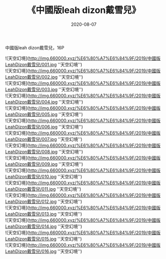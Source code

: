 ﻿---
layout: post
title:  《中國版leah dizon戴雪兒》
date:   2020-08-07
img: http://img.660000.xyz/%E6%80%A7%E6%84%9F/2019/中國版LeahDizon戴雪兒/000.jpg
categories: [美女, 性感, 泳衣]
---

中國版leah dizon戴雪兒，16P

![天空幻境](http://img.660000.xyz/%E6%80%A7%E6%84%9F/2019/中國版LeahDizon戴雪兒/001.jpg ''天空幻境'') <br>
![天空幻境](http://img.660000.xyz/%E6%80%A7%E6%84%9F/2019/中國版LeahDizon戴雪兒/002.jpg ''天空幻境'') <br>
![天空幻境](http://img.660000.xyz/%E6%80%A7%E6%84%9F/2019/中國版LeahDizon戴雪兒/003.jpg ''天空幻境'') <br>
![天空幻境](http://img.660000.xyz/%E6%80%A7%E6%84%9F/2019/中國版LeahDizon戴雪兒/004.jpg ''天空幻境'') <br>
![天空幻境](http://img.660000.xyz/%E6%80%A7%E6%84%9F/2019/中國版LeahDizon戴雪兒/005.jpg ''天空幻境'') <br>
![天空幻境](http://img.660000.xyz/%E6%80%A7%E6%84%9F/2019/中國版LeahDizon戴雪兒/006.jpg ''天空幻境'') <br>
![天空幻境](http://img.660000.xyz/%E6%80%A7%E6%84%9F/2019/中國版LeahDizon戴雪兒/007.jpg ''天空幻境'') <br>
![天空幻境](http://img.660000.xyz/%E6%80%A7%E6%84%9F/2019/中國版LeahDizon戴雪兒/008.jpg ''天空幻境'') <br>
![天空幻境](http://img.660000.xyz/%E6%80%A7%E6%84%9F/2019/中國版LeahDizon戴雪兒/009.jpg ''天空幻境'') <br>
![天空幻境](http://img.660000.xyz/%E6%80%A7%E6%84%9F/2019/中國版LeahDizon戴雪兒/010.jpg ''天空幻境'') <br>
![天空幻境](http://img.660000.xyz/%E6%80%A7%E6%84%9F/2019/中國版LeahDizon戴雪兒/011.jpg ''天空幻境'') <br>
![天空幻境](http://img.660000.xyz/%E6%80%A7%E6%84%9F/2019/中國版LeahDizon戴雪兒/012.jpg ''天空幻境'') <br>
![天空幻境](http://img.660000.xyz/%E6%80%A7%E6%84%9F/2019/中國版LeahDizon戴雪兒/013.jpg ''天空幻境'') <br>
![天空幻境](http://img.660000.xyz/%E6%80%A7%E6%84%9F/2019/中國版LeahDizon戴雪兒/014.jpg ''天空幻境'') <br>
![天空幻境](http://img.660000.xyz/%E6%80%A7%E6%84%9F/2019/中國版LeahDizon戴雪兒/015.jpg ''天空幻境'') <br>
![天空幻境](http://img.660000.xyz/%E6%80%A7%E6%84%9F/2019/中國版LeahDizon戴雪兒/016.jpg ''天空幻境'') <br>
